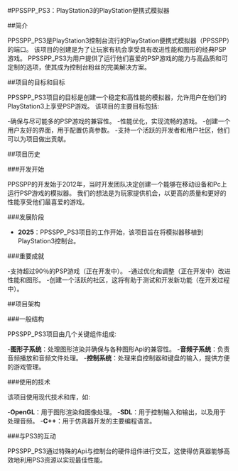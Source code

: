 #PPSSPP_PS3：PlayStation3的PlayStation便携式模拟器

##简介

PPSSPP_PS3是PlayStation3控制台流行的PlayStation便携式模拟器（PPSSPP）的端口。 该项目的创建是为了让玩家有机会享受具有改进性能和图形的经典PSP游戏。 PPSSPP_PS3为用户提供了运行他们喜爱的PSP游戏的能力与高品质和可定制的选项，使其成为控制台粉丝的完美解决方案。

##项目的目标和目标

PPSSPP_PS3项目的目标是创建一个稳定和高性能的模拟器，允许用户在他们的PlayStation3上享受PSP游戏。 该项目的主要目标包括:

-确保与尽可能多的PSP游戏的兼容性。
-性能优化，实现流畅的游戏。
-创建一个用户友好的界面，用于配置仿真参数。
-支持一个活跃的开发者和用户社区，他们可以为项目做出贡献。

##项目历史

###开发开始

PPSSPP的开发始于2012年，当时开发团队决定创建一个能够在移动设备和Pc上运行PSP游戏的模拟器。 我们的想法是为玩家提供机会，以更高的质量和更好的性能享受他们最喜爱的游戏。

###发展阶段

- **2025**：PPSSPP_PS3项目的工作开始，该项目旨在将模拟器移植到PlayStation3控制台。

###重要成就

-支持超过90％的PSP游戏（正在开发中）。
-通过优化和调整（正在开发中）改进性能和图形。
-创建一个活跃的社区，这将有助于测试和开发新功能（在开发过程中）。

##项目架构

###一般结构

PPSSPP_PS3项目由几个关键组件组成:

-**图形子系统**：处理图形渲染并确保与各种图形Api的兼容性。
-**音频子系统**：负责音频播放和音频文件处理。
-**控制系统**：处理来自控制器和键盘的输入，提供方便的游戏管理。

###使用的技术

该项目使用现代技术和库，如:

-**OpenGL**：用于图形渲染和图像处理。
-**SDL**：用于控制输入和输出，以及用于处理音频。
-**C++**：用于仿真器开发的主要编程语言。

###与PS3的互动

PPSSPP_PS3通过特殊的Api与控制台的硬件组件进行交互，这使得仿真器能够高效地利用PS3资源以实现最佳性能。
